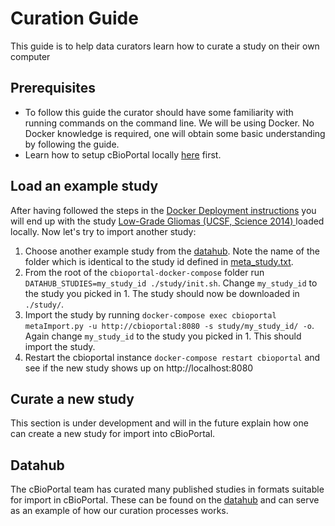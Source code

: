 # Curation Guide
This guide is to help data curators learn how to curate a study on their own computer

## Prerequisites
- To follow this guide the curator should have some familiarity with running commands on the command line. We will be using Docker. No Docker knowledge is required, one will obtain some basic understanding by following the guide.
- Learn how to setup cBioPortal locally [here](docker/README.md) first.

## Load an example study
After having followed the steps in the [Docker Deployment instructions]([here](docker/README.md)) you will end up with the study [Low-Grade Gliomas (UCSF, Science 2014)
](https://www.cbioportal.org/study/summary?id=lgg_ucsf_2014) loaded locally. Now let's try to import another study:

1. Choose another example study from the [datahub](https://github.com/cBioPortal/datahub/tree/master/public). Note the name of the folder which is identical to the study id defined in [meta_study.txt](https://github.com/cBioPortal/datahub/blob/master/public/lgg_ucsf_2014/meta_study.txt#L2).
2. From the root of the `cbioportal-docker-compose` folder run `DATAHUB_STUDIES=my_study_id ./study/init.sh`. Change `my_study_id` to the study you picked in 1. The study should now be downloaded in `./study/`.
3. Import the study by running `docker-compose exec cbioportal metaImport.py -u http://cbioportal:8080 -s study/my_study_id/ -o`. Again change `my_study_id` to the study you picked in 1. This should import the study.
4. Restart the cbioportal instance `docker-compose restart cbioportal` and see if the new study shows up on http://localhost:8080

## Curate a new study
This section is under development and will in the future explain how one can create a new study for import into cBioPortal.

## Datahub
The cBioPortal team has curated many published studies in formats suitable for import in cBioPortal. These can
be found on the [datahub](https://github.com/cbioportal/datahub) and can serve as an example of how our curation
processes works.
